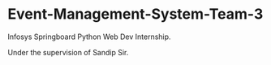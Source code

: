 # Event-Management-System-Team-3

Infosys Springboard Python Web Dev Internship.

Under the supervision of Sandip Sir.
